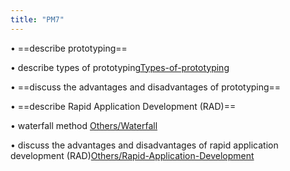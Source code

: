 ```yaml
---
title: "PM7"
---
```

• ==describe prototyping==

• describe types of prototyping[Types-of-prototyping](Chapter-14-Project-Management/Types-of-prototyping.md)

• ==discuss the advantages and disadvantages of prototyping==

• ==describe Rapid Application Development (RAD)==
 
• waterfall method [Others/Waterfall](Others/Waterfall.md)

• discuss the advantages and disadvantages of rapid application development (RAD)[Others/Rapid-Application-Development](Others/Rapid-Application-Development.md)